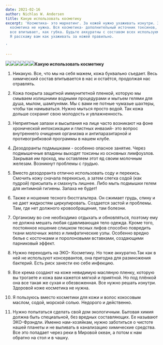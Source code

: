 ```yaml
---
date: 2021-02-16
author: Nichlas W. Andersen
title: Какую использовать косметику
excerpt: 'Косметика- это маркетинг. За кожей нужно ухаживать изнутри. Здоровой коже
  косметика не нужна. Вся косметика- дополнительный источник токсинов, так как кожа
  все впитывает, как губка. Будьте аккуратны с составом всех используемых средств.
  Я расскажу вам как ухаживать за кожей правильно.

'

---
```

![](/uploads/anti-age-cosmetics.jpeg)![](/uploads/anti-age-cosmetics-1.jpeg)![](/uploads/anti-age-cosmetics-2.jpeg)![](/uploads/anti-age-cosmetics-3.jpeg)![](/uploads/anti-age-cosmetics-4.jpeg)![](/uploads/anti-age-cosmetics-5.jpeg)**Какую использовать косметику**

1. Никакую. Все, что мы на себя мажем, кожа буквально съедает. Весь химический состав впитывается в нас и остаётся, продолжая нас отравлять.

2. Кожа покрыта защитной иммунитетной пленкой, которую мы смываем излишними водными процедурами и мытьем гелями для душа, мылом, шампунями. Мы с вами не потные чумазые шахтеры, чтобы так намываться. Нужно мыться просто водой. Так кожа дольше сохранит свою молодость и увлажненность.

3. Неприятные запахи и высыпания на лице часто возникают на фоне хронической интоксикации и глистных инвазий- это вопрос внутреннего очищения организма и антипаразитарной и противогрибковой программы в нашем клубе.

4. Дезодоранты подмышками - особенно опасное занятие. Через подмышечные впадины выходят токсины из основных лимфоузлов. Закрывая им проход, мы оставляем этот яд своим молочным железам. Возникнут проблемы с грудью.

5. Вместо дезодоранта отлично использовать соду и перекись. Смочить кожу сначала перекисью, а затем слегка содой (как пудрой) присыпать и смахнуть лишнее. Либо мыть подмышки гелем для интимной гигиены. Запаха не будет!

6. Также и ношение тесного бюстгальтера. Он сжимает грудь, спину и не дает жидкостям циркулировать. Создается застой и проблемы. Там, где нет должного кровообращения, там болезни.

7. Организму во сне необходимо отдыхать и обновляться, поэтому ему не должна мешать любая сдавливающая тело одежда. Кроме того, постоянное ношение слишком тесных лифов способно повредить ткани молочных желез и лимфатические узлы. Особенно вредно белье с косточками и поролоновыми вставками, создающими парниковый эффект.

8. Нужно переходить на ЭКО- Косметику. Но тоже аккуратно.Так как в ней не используют консервантов, она пригодна для размножения бактерий. Есть риск занести ею себе инфекцию.

9. Все крема создают на коже невидимую масляную пленку, которую вы трогаете и кожа вам кажется мягкой и приятной. Но под плёнкой она все такая же сухая и обезвоженная. Все нужно решать изнутри. Здоровой коже косметика не нужна.

10. Я пользуюсь вместо косметики для кожи и волос кокосовым маслом, содой, морской солью. Недорого и действенно.

1. Нужно попытаться сделать свой дом экологичным. Бытовая химия должна быть специальной, без вредных составляющих. Ее называют ЭКО-Фрэндли. Именно нам-хозяйкам, нужно заботиться о чистоте нашей планеты и не выливать в канализацию химические средства. Все это попадает через реки в Мировой океан, а потом к нам обратно на стол и в чашку.